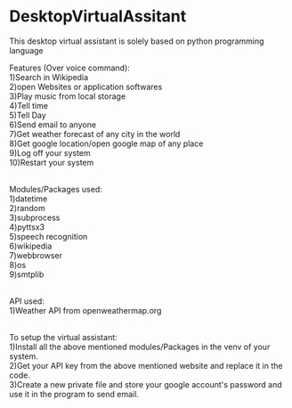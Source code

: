 # DesktopVirtualAssitant
This desktop virtual assistant is solely based on python programming language <br>

Features (Over voice command):<br>
1)Search in Wikipedia<br>
2)open Websites or application softwares<br>
3)Play music from local storage<br>
4)Tell time<br>
5)Tell Day<br>
6)Send email to anyone<br> 
7)Get weather forecast of any city in the world<br>
8)Get google location/open google map of any place<br>
9)Log off your system<br>
10)Restart your system<br><br>

Modules/Packages used:<br>
1)datetime<br>
2)random<br>
3)subprocess<br>
4)pyttsx3<br>
5)speech recognition<br>
6)wikipedia<br>
7)webbrowser<br>
8)os<br>
9)smtplib<br><br>

API used:<br>
1)Weather API from openweathermap.org<br><br>

To setup the virtual assistant:<br>
1)Install all the above mentioned modules/Packages in the venv of your system.<br>
2)Get your API key from the above mentioned website and replace it in the code.<br>
3)Create a new private file and store your google account's password and use it in the program to send email. <br>
